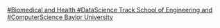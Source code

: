 [#Biomedical and Health #DataScience Track   School of Engineering and #ComputerScience   Baylor University](https://qi.tc/qi/117766)